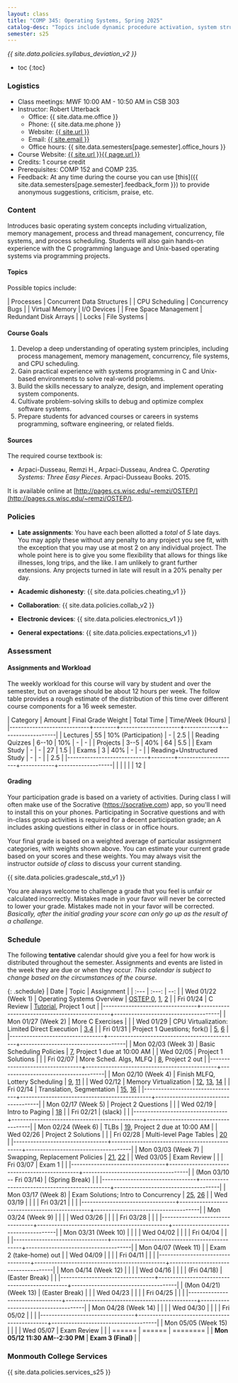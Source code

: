 ```yaml
---
layout: class
title: "COMP 345: Operating Systems, Spring 2025"
catalog-desc: "Topics include dynamic procedure activation, system structure, memory management, process management, and recovery procedures."
semester: s25
---
```


*{{ site.data.policies.syllabus_deviation_v2 }}*

* toc
{:toc}

### Logistics

* Class meetings: MWF 10:00 AM - 10:50 AM in CSB 303
* Instructor: Robert Utterback
  * Office: {{ site.data.me.office }}
  * Phone: {{ site.data.me.phone }}
  * Website: <a href="{{ site.url }}">{{ site.url }}</a>
  * Email: <a href="mailto:{{ site.email }}">{{ site.email }}</a>
  * Office hours: {{ site.data.semesters[page.semester].office_hours }}
* Course Website: <a href="{{ site.url }}{{ page.url }}">{{ site.url }}{{ page.url }}</a>
* Credits: 1 course credit
* Prerequisites: COMP 152 and COMP 235.
* Feedback: At any time during the course you can use
  [this]({{ site.data.semesters[page.semester].feedback_form }}) to provide
  anonymous suggestions, criticism, praise, etc.

### Content

Introduces basic operating system concepts including virtualization,
memory management, process and thread management, concurrency, file
systems, and process scheduling. Students will also gain hands-on
experience with the C programming language and Unix-based operating
systems via programming projects.

#### Topics

Possible topics include:

| Processes             | Concurrent Data Structures |
| CPU Scheduling        | Concurrency Bugs           |
| Virtual Memory        | I/O Devices                |
| Free Space Management | Redundant Disk Arrays      |
| Locks                 | File Systems               |

#### Course Goals


1. Develop a deep understanding of operating system principles,
   including process management, memory management, concurrency, file
   systems, and CPU scheduling.
2. Gain practical experience with systems programming in C and
   Unix-based environments to solve real-world problems.
3. Build the skills necessary to analyze, design, and implement
   operating system components.
4. Cultivate problem-solving skills to debug and optimize complex
   software systems.
5. Prepare students for advanced courses or careers in systems
   programming, software engineering, or related fields.
    
#### Sources

The required course textbook is:

* Arpaci-Dusseau, Remzi H., Arpaci-Dusseau, Andrea C. *Operating
  Systems: Three Easy Pieces*. Arpaci-Dusseau Books. 2015.

It is available online at
[http://pages.cs.wisc.edu/~remzi/OSTEP/](http://pages.cs.wisc.edu/~remzi/OSTEP/).



### Policies

* **Late assignments**: You have each been allotted a *total* of *5*
late days. You may apply these without any penalty to any project you
see fit, with the exception that you may use at most 2 on any
individual project. The whole point here is to give you some
flexibility that allows for things like illnesses, long trips, and the
like. I am unlikely to grant further extensions. Any projects turned
in late will result in a 20% penalty per day.

* **Academic dishonesty**: {{ site.data.policies.cheating_v1 }}

* **Collaboration**: {{ site.data.policies.collab_v2 }}

* **Electronic devices**: {{ site.data.policies.electronics_v1 }}

* **General expectations**: {{ site.data.policies.expectations_v1 }}

### Assessment

#### Assignments and Workload

The weekly workload for this course will vary by student and over the
semester, but on average should be about 12 hours per week. The follow
table provides a rough estimate of the distribution of this time over
different course components for a 16 week semester.

| Category                   | Amount | Final Grade Weight  | Total Time | Time/Week (Hours) |
|----------------------------+--------+---------------------+------------+-------------------|
| Lectures                   |     55 | 10% (Participation) | -          |               2.5 |
| Reading Quizzes            |  6--10 | 10%                 | -          |                 - |
| Projects                   |   3--5 | 40%                 | 64         |               5.5 |
| Exam Study                 |      - | -                   | 27         |               1.5 |
| Exams                      |      3 | 40%                 | -          |                 - |
| Reading+Unstructured Study |      - | -                   |            |               2.5 |
|----------------------------+--------+---------------------+------------+-------------------|
|                            |        |                     |            |                12 |

#### Grading

Your participation grade is based on a variety of activities. During
class I will often make use of the Socrative (https://socrative.com)
app, so you'll need to install this on your phones. Participating in
Socrative questions and with in-class group activities is required for
a decent participation grade; an A includes asking questions either in
class or in office hours.

Your final grade is based on a weighted average of particular
assignment categories, with weights shown above. You can estimate your
current grade based on your scores and these weights. You may always
visit the instructor *outside of class* to discuss your current
standing.

{{ site.data.policies.gradescale_std_v1 }}

You are always welcome to challenge a grade that you feel is unfair or
calculated incorrectly. Mistakes made in your favor will never be
corrected to lower your grade. Mistakes made not in your favor will be
corrected. *Basically, after the initial grading your score can only
go up as the result of a challenge.*

### Schedule
The following **tentative** calendar should give you a feel for how
work is distributed throughout the semester. Assignments and events
are listed in the week they are due or when they occur. *This calendar
is subject to change based on the circumstances of the course*.

<!-- (let* ((start-date (org-read-date nil nil "2018-01-15")) -->
<!--        (end-date (org-read-date nil nil "2018-05-02")) -->
<!--        (days (list "Mon" "Tue" "Wed" "Fri")) -->
<!--        (current start-date)) -->
<!--   (while (string< current end-date) -->
<!--     (let* ((time (org-time-string-to-time current)) -->
<!--            (day (format-time-string "%a" time))) -->
<!--       (if (member day days) -->
<!--           (princ (concat (format-time-string "%a %m/%d" time) "\n")))) -->
<!--     (setq current (org-read-date nil nil "++1" nil (org-time-string-to-time current))))) -->

{: .schedule}
| Date                            | Topic                                        | Assignment                          |
| :---                            | :---:                                        | --:                                 |
| Wed 01/22 (Week 1)              | Operating Systems Overview                   | [OSTEP 0][0], [1][1], [2][2]        |
| Fri 01/24                       | C Review                                     | [Tutorial][47], Project 1 out       |
|---------------------------------+----------------------------------------------+-------------------------------------|
| Mon 01/27 (Week 2)              | More C Exercises                             |                                     |
| Wed 01/29                       | CPU Virtualization: Limited Direct Execution | [3][3],[4][4]                       |
| Fri 01/31                       | Project 1 Questions; fork()                  | [5][5], [6][6]                      |
|---------------------------------+----------------------------------------------+-------------------------------------|
| Mon 02/03 (Week 3)              | Basic Scheduling Policies                    | [7][7], Project 1 due at 10:00 AM   |
| Wed 02/05                       | Project 1 Solutions                          |                                     |
| Fri 02/07                       | More Sched. Algs, MLFQ                       | [8][8], Project 2 out               |
|---------------------------------+----------------------------------------------+-------------------------------------|
| Mon 02/10 (Week 4)              | Finish MLFQ, Lottery Scheduling              | [9][9], [11][11]                    |
| Wed 02/12                       | Memory Virtualization                        | [12][12], [13][13], [14][14]        |
| Fri 02/14                       | Translation, Segmentation                    | [15][15], [16][16]                  |
|---------------------------------+----------------------------------------------+-------------------------------------|
| Mon 02/17 (Week 5)              | Project 2 Questions                          |                                     |
| Wed 02/19                       | Intro to Paging                              | [18][18]                            |
| Fri 02/21                       | (slack)                                      |                                     |
|---------------------------------+----------------------------------------------+-------------------------------------|
| Mon 02/24 (Week 6)              | TLBs                                         | [19][19], Project 2 due at 10:00 AM |
| Wed 02/26                       | Project 2 Solutions                          |                                     |
| Fri 02/28                       | Multi-level Page Tables                      | [20][20]                            |
|---------------------------------+----------------------------------------------+-------------------------------------|
| Mon 03/03 (Week 7)              | Swapping, Replacement Policies               | [21][21], [22][22]                  |
| Wed 03/05                       | Exam Review                                  |                                     |
| Fri 03/07                       | Exam 1                                       |                                     |
|---------------------------------+----------------------------------------------+-------------------------------------|
| (Mon 03/10 -- Fri 03/14)        | (Spring Break)                               |                                     |
|---------------------------------+----------------------------------------------+-------------------------------------|
| Mon 03/17 (Week 8)              | Exam Solutions; Intro to Concurrency         | [25][25], [26][26]                  |
| Wed 03/19                       |                                              |                                     |
| Fri 03/21                       |                                              |                                     |
|---------------------------------+----------------------------------------------+-------------------------------------|
| Mon 03/24 (Week 9)              |                                              |                                     |
| Wed 03/26                       |                                              |                                     |
| Fri 03/28                       |                                              |                                     |
|---------------------------------+----------------------------------------------+-------------------------------------|
| Mon 03/31 (Week 10)             |                                              |                                     |
| Wed 04/02                       |                                              |                                     |
| Fri 04/04                       |                                              |                                     |
|---------------------------------+----------------------------------------------+-------------------------------------|
| Mon 04/07 (Week 11)             |                                              | Exam 2 (take-home) out              |
| Wed 04/09                       |                                              |                                     |
| Fri 04/11                       |                                              |                                     |
|---------------------------------+----------------------------------------------+-------------------------------------|
| Mon 04/14 (Week 12)             |                                              |                                     |
| Wed 04/16                       |                                              |                                     |
| (Fri 04/18)                     | (Easter Break)                               |                                     |
|---------------------------------+----------------------------------------------+-------------------------------------|
| (Mon 04/21) (Week 13)           | (Easter Break)                               |                                     |
| Wed 04/23                       |                                              |                                     |
| Fri 04/25                       |                                              |                                     |
|---------------------------------+----------------------------------------------+-------------------------------------|
| Mon 04/28 (Week 14)             |                                              |                                     |
| Wed 04/30                       |                                              |                                     |
| Fri 05/02                       |                                              |                                     |
|---------------------------------+----------------------------------------------+-------------------------------------|
| Mon 05/05 (Week 15)             |                                              |                                     |
| Wed 05/07                       | Exam Review                                  |                                     |
| ======                          | ======                                       | ========                            |
| **Mon 05/12 11:30 AM--2:30 PM** | **Exam 3 (Final)**                           |                                     |

[labtut]: https://pages.cs.wisc.edu/~remzi/OSTEP/lab-tutorial.pdf
[0]: https://pages.cs.wisc.edu/~remzi/OSTEP/preface.pdf
[1]: https://pages.cs.wisc.edu/~remzi/OSTEP/dialogue-threeeasy.pdf
[2]: https://pages.cs.wisc.edu/~remzi/OSTEP/intro.pdf
[3]: https://pages.cs.wisc.edu/~remzi/OSTEP/dialogue-virtualization.pdf
[4]: https://pages.cs.wisc.edu/~remzi/OSTEP/cpu-intro.pdf
[5]: https://pages.cs.wisc.edu/~remzi/OSTEP/cpu-api.pdf
[6]: https://pages.cs.wisc.edu/~remzi/OSTEP/cpu-mechanisms.pdf
[7]: https://pages.cs.wisc.edu/~remzi/OSTEP/cpu-sched.pdf
[8]: https://pages.cs.wisc.edu/~remzi/OSTEP/cpu-sched-mlfq.pdf
[9]: https://pages.cs.wisc.edu/~remzi/OSTEP/cpu-sched-lottery.pdf
[10]: https://pages.cs.wisc.edu/~remzi/OSTEP/cpu-sched-multi.pdf
[11]: https://pages.cs.wisc.edu/~remzi/OSTEP/cpu-dialogue.pdf
[12]: https://pages.cs.wisc.edu/~remzi/OSTEP/dialogue-vm.pdf
[13]: https://pages.cs.wisc.edu/~remzi/OSTEP/vm-intro.pdf
[14]: https://pages.cs.wisc.edu/~remzi/OSTEP/vm-api.pdf
[15]: https://pages.cs.wisc.edu/~remzi/OSTEP/vm-mechanism.pdf
[16]: https://pages.cs.wisc.edu/~remzi/OSTEP/vm-segmentation.pdf
[17]: https://pages.cs.wisc.edu/~remzi/OSTEP/vm-freespace.pdf
[18]: https://pages.cs.wisc.edu/~remzi/OSTEP/vm-paging.pdf
[19]: https://pages.cs.wisc.edu/~remzi/OSTEP/vm-tlbs.pdf
[20]: https://pages.cs.wisc.edu/~remzi/OSTEP/vm-smalltables.pdf
[21]: https://pages.cs.wisc.edu/~remzi/OSTEP/vm-beyondphys.pdf
[22]: https://pages.cs.wisc.edu/~remzi/OSTEP/vm-beyondphys-policy.pdf
[23]: https://pages.cs.wisc.edu/~remzi/OSTEP/vm-complete.pdf
[24]: https://pages.cs.wisc.edu/~remzi/OSTEP/vm-dialogue.pdf
[25]: https://pages.cs.wisc.edu/~remzi/OSTEP/dialogue-concurrency.pdf
[26]: https://pages.cs.wisc.edu/~remzi/OSTEP/threads-intro.pdf
[27]: https://pages.cs.wisc.edu/~remzi/OSTEP/threads-api.pdf
[28]: https://pages.cs.wisc.edu/~remzi/OSTEP/threads-locks.pdf
[29]: https://pages.cs.wisc.edu/~remzi/OSTEP/threads-locks-usage.pdf
[30]: https://pages.cs.wisc.edu/~remzi/OSTEP/threads-cv.pdf
[31]: https://pages.cs.wisc.edu/~remzi/OSTEP/threads-sema.pdf
[32]: https://pages.cs.wisc.edu/~remzi/OSTEP/threads-bugs.pdf
[33]: https://pages.cs.wisc.edu/~remzi/OSTEP/threads-events.pdf
[34]: https://pages.cs.wisc.edu/~remzi/OSTEP/threads-dialogue.pdf
[35]: https://pages.cs.wisc.edu/~remzi/OSTEP/dialogue-persistence.pdf
[36]: https://pages.cs.wisc.edu/~remzi/OSTEP/file-devices.pdf
[37]: https://pages.cs.wisc.edu/~remzi/OSTEP/file-disks.pdf
[38]: https://pages.cs.wisc.edu/~remzi/OSTEP/file-raid.pdf
[39]: https://pages.cs.wisc.edu/~remzi/OSTEP/file-intro.pdf
[40]: https://pages.cs.wisc.edu/~remzi/OSTEP/file-implementation.pdf
[41]: https://pages.cs.wisc.edu/~remzi/OSTEP/file-ffs.pdf
[42]: https://pages.cs.wisc.edu/~remzi/OSTEP/file-journaling.pdf
[43]: https://pages.cs.wisc.edu/~remzi/OSTEP/file-lfs.pdf
[44]: https://pages.cs.wisc.edu/~remzi/OSTEP/file-ssd.pdf
[45]: https://pages.cs.wisc.edu/~remzi/OSTEP/file-integrity.pdf
[46]: https://pages.cs.wisc.edu/~remzi/OSTEP/file-dialogue.pdf
[47]: https://pages.cs.wisc.edu/~remzi/OSTEP/lab-tutorial.pdf

### Monmouth College Services

{{ site.data.policies.services_s25 }}

<!-- Local Variables: -->
<!-- eval: (orgtbl-mode) -->
<!-- End: -->
